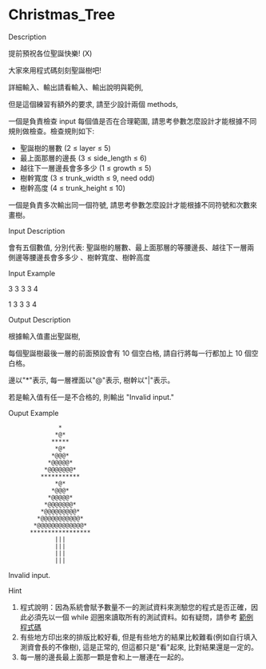 # Christmas_Tree

Description

提前預祝各位聖誕快樂! (X)

大家來用程式碼刻刻聖誕樹吧!

詳細輸入、輸出請看輸入、輸出說明與範例, 

但是這個練習有額外的要求, 請至少設計兩個 methods,

一個是負責檢查 input 每個值是否在合理範圍, 請思考參數怎麼設計才能根據不同規則做檢查。檢查規則如下:

- 聖誕樹的層數 (2 ≤ layer ≤ 5)
- 最上面那層的邊長 (3 ≤ side_length ≤ 6)
- 越往下一層邊長會多多少 (1 ≤ growth ≤ 5)
- 樹幹寬度 (3 ≤ trunk_width ≤ 9, need odd)
- 樹幹高度 (4 ≤ trunk_height ≤ 10)

一個是負責多次輸出同一個符號, 請思考參數怎麼設計才能根據不同符號和次數來畫樹。

Input Description

會有五個數值, 分別代表: 聖誕樹的層數、最上面那層的等腰邊長、越往下一層兩側邊等腰邊長會多多少 、樹幹寬度、樹幹高度

Input Example

3 3 3 3 4

1 3 3 3 4

Output Description

根據輸入值畫出聖誕樹,

每個聖誕樹最後一層的前面預設會有 10 個空白格, 請自行將每一行都加上 10 個空白格。

邊以"*"表示, 每一層裡面以"@"表示, 樹幹以"|"表示。

若是輸入值有任一是不合格的, 則輸出 "Invalid input."

Ouput Example


                  *
                 *@*
                *****
                 *@*
                *@@@*
               *@@@@@*
              *@@@@@@@*
             ***********
                 *@*
                *@@@*
               *@@@@@*
              *@@@@@@@*
             *@@@@@@@@@*
            *@@@@@@@@@@@*
           *@@@@@@@@@@@@@*
          *****************
                 |||
                 |||
                 |||
                 |||
Invalid input.


Hint

1. 程式說明：因為系統會賦予數量不一的測試資料來測驗您的程式是否正確，因此必須先以一個 while 迴圈來讀取所有的測試資料。如有疑問，請參考 [範例程式碼](http://140.119.163.240/UserGuide.jsp#Samplecode)
2. 有些地方印出來的排版比較好看, 但是有些地方的結果比較難看(例如自行填入測資會長的不像樹), 這是正常的, 但這都只是"看"起來, 比對結果還是一定的。
3. 每一層的邊長最上面那一顆是會和上一層連在一起的。
